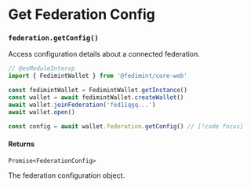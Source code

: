 # Get Federation Config

### `federation.getConfig()`

Access configuration details about a connected federation.

```ts twoslash
// @esModuleInterop
import { FedimintWallet } from '@fedimint/core-web'

const fedimintWallet = FedimintWallet.getInstance()
const wallet = await fedimintWallet.createWallet()
await wallet.joinFederation('fed11qgq...')
await wallet.open()

const config = await wallet.federation.getConfig() // [!code focus]
```

#### Returns

`Promise<FederationConfig>`

The federation configuration object.
